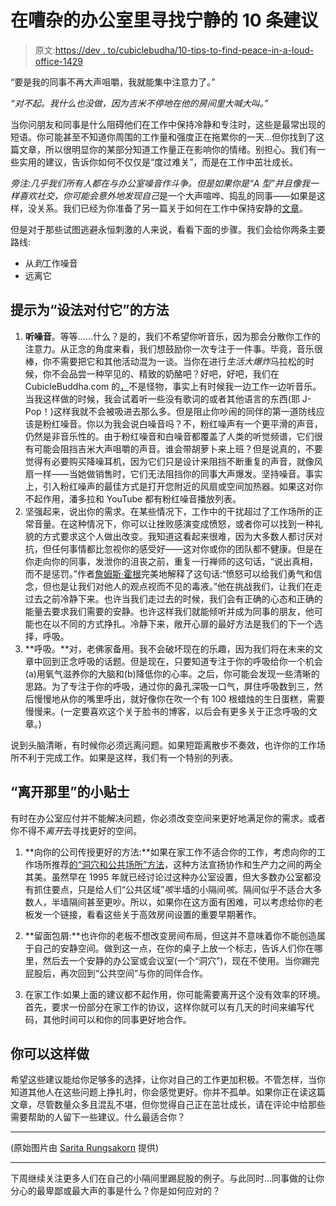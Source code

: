 # 在嘈杂的办公室里寻找宁静的 10 条建议

> 原文:[https://dev . to/cubiclebudha/10-tips-to-find-peace-in-a-loud-office-1429](https://dev.to/cubiclebuddha/10-tips-to-find-peace-in-a-loud-office-1429)

“要是我的同事不再大声咀嚼，我就能集中注意力了。”

*“对不起。我什么也没做，因为吉米不停地在他的房间里大喊大叫。”*

当你问朋友和同事是什么阻碍他们在工作中保持冷静和专注时，这些是最常出现的短语。你可能甚至不知道你周围的工作量和强度正在拖累你的一天…但你找到了这篇文章，所以很明显你的某部分知道工作量正在影响你的情绪。别担心。我们有一些实用的建议，告诉你如何不仅仅是“度过难关”，而是在工作中茁壮成长。

*旁注:*几乎我们所有人都在与办公室噪音作斗争。但是如果你是“A 型”并且像我一样喜欢社交，你可能会意外地发现*自己*是一个大声喧哗、捣乱的同事——如果是这样，没关系。我们已经为你准备了另一篇关于如何在工作中保持安静的[文章](https://dev.to/cubiclebuddha/how-to-stop-being-an-annoying-talkative-coworker-8-tips-3bl7)。

但是对于那些试图逃避永恒刺激的人来说，看看下面的步骤。我们会给你两条主要路线:

*   从*到*工作噪音
*   远离它

## [](#tips-for-the-try-to-deal-with-it-approach)提示为“设法对付它”的方法

1.  **听噪音**。等等……什么？是的，我们不希望你听音乐，因为那会分散你工作的注意力。从正念的角度来看，我们想鼓励你一次专注于一件事。毕竟，音乐很棒，你不需要把它和其他活动混为一谈。当你在进行*生活大爆炸*马拉松的时候，你不会品尝一种罕见的、精致的奶酪吧？好吧，好吧，我们在 CubicleBuddha.com 的[，](http://www.cubiclebuddha.com)不是怪物，事实上有时候我一边工作一边听音乐。当我这样做的时候，我会试着听一些没有歌词的或者其他语言的东西(耶 J-Pop！)这样我就不会被吸进去那么多。但是阻止你吵闹的同伴的第一道防线应该是粉红噪音。你以为我会说白噪音吗？不，粉红噪声有一个更平滑的声音，仍然是非音乐性的。由于粉红噪音和白噪音都覆盖了人类的听觉频谱，它们很有可能会阻挡吉米大声咀嚼的声音。谁会带胡萝卜来上班？但是说真的，不要觉得有必要购买降噪耳机，因为它们只是设计来阻挡不断重复的声音，就像风扇一样——当她做销售时，它们无法阻挡你的同事大声爆发。坚持噪音。事实上，引入粉红噪声的最佳方式是打开您附近的风扇或空间加热器。如果这对你不起作用，潘多拉和 YouTube 都有粉红噪音播放列表。
2.  坚强起来，说出你的需求。在某些情况下，工作中的干扰超过了工作场所的正常音量。在这种情况下，你可以让挫败感演变成愤怒，或者你可以找到一种礼貌的方式要求这个人做出改变。我知道这看起来很难，因为大多数人都讨厌对抗，但任何事情都比忽视你的感受好——这对你或你的团队都不健康。但是在你走向你的同事，发泄你的沮丧之前，重复一行禅师的这句话，“说出真相，而不是惩罚。”作者[詹姆斯·霍根](http://www.spiritofchange.org/Spring-2018/Speak-The-Truth-But-Not-To-Punish/)完美地解释了这句话:“愤怒可以给我们勇气和信念，但也是让我们对他人的观点视而不见的毒液。”他在挑战我们，让我们在走过去之前冷静下来。也许当我们走过去的时候，我们会有正确的心态和正确的能量去要求我们需要的安静。也许这样我们就能倾听并成为同事的朋友，他可能也在以不同的方式挣扎。冷静下来，敞开心扉的最好方法是我们的下一个选择，呼吸。
3.  **呼吸。**对，老佛家备用。我不会破坏现在的乐趣，因为我们将在未来的文章中回到正念呼吸的话题。但是现在，只要知道专注于你的呼吸给你一个机会(a)用氧气滋养你的大脑和(b)降低你的心率。之后，你可能会发现一些清晰的思路。为了专注于你的呼吸，通过你的鼻孔深吸一口气，屏住呼吸数到三，然后慢慢地从你的嘴里呼出，就好像你在吹一个有 100 根蜡烛的生日蛋糕，需要慢慢来。(一定要喜欢这个关于脸书的博客，以后会有更多关于正念呼吸的文章。)

说到头脑清晰，有时候你必须远离问题。如果短距离散步不奏效，也许你的工作场所不利于完成工作。如果是这样，我们有一个特别的列表。

## [](#tips-for-the-get-out-of-there-aproach)“离开那里”的小贴士

有时在办公室应付并不能解决问题，你必须改变空间来更好地满足你的需求。或者你不得不*离开*去寻找更好的空间。

1.  **向你的公司传授更好的方法:**如果在家工作不适合你的工作，考虑向你的工作场所推荐[的“洞穴和公共场所”方法](http://wiki.c2.com/?CaveAndCommons)，这种方法宣扬协作和生产力之间的两全其美。虽然早在 1995 年就已经讨论过这种办公室设置，但大多数办公室都没有抓住要点，只是给人们“公共区域”*咳*半墙的小隔间*咳*。隔间似乎不适合大多数人，半墙隔间甚至更吵。所以，如果你在这方面有困难，可以考虑给你的老板发一个链接，看看这些关于高效房间设置的重要早期著作。

2.  **留面包屑:**也许你的老板不想改变房间布局，但这并不意味着你不能创造属于自己的安静空间。做到这一点，在你的桌子上放一个标志，告诉人们你在哪里，然后去一个安静的办公室或会议室(一个“洞穴”)，现在不使用。当你踢完屁股后，再次回到“公共空间”与你的同伴合作。

3.  在家工作:如果上面的建议都不起作用，你可能需要离开这个没有效率的环境。首先，要求一份部分在家工作的协议，这样你就可以有几天的时间来编写代码，其他时间可以和你的同事更好地合作。

## [](#you-can-do-this)你可以这样做

希望这些建议能给你足够多的选择，让你对自己的工作更加积极。不管怎样，当你知道其他人在这些问题上挣扎时，你会感觉更好。你并不孤单。如果你正在读这篇文章，尽管数量众多且混乱不堪，但你觉得自己正在茁壮成长，请在评论中给那些需要帮助的人留下一些建议。什么最适合你？

* * *

(原始图片由 [Sarita Rungsakorn](https://www.rawpixel.com/beer) 提供)

* * *

下周继续关注更多人们在自己的小隔间里踢屁股的例子。与此同时...同事做的让你分心的最卑鄙或最大声的事是什么？你是如何应对的？